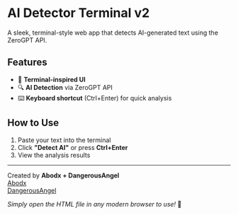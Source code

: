 # AI Detector Terminal v2

A sleek, terminal-style web app that detects AI-generated text using the ZeroGPT API.  

## Features  

- 🌟 **Terminal-inspired UI** 
- 🔍 **AI Detection** via ZeroGPT API  
- ⌨️ **Keyboard shortcut** (Ctrl+Enter) for quick analysis  

## How to Use  

1. Paste your text into the terminal  
2. Click **"Detect AI"** or press **Ctrl+Enter**  
3. View the analysis results  

---  

Created by **Abodx + DangerousAngel**  
[Abodx](https://github.com/Abodx9/)  
[DangerousAngel](https://abodx9.github.io/DangerousAngel/)  

*Simply open the HTML file in any modern browser to use!* 🚀
